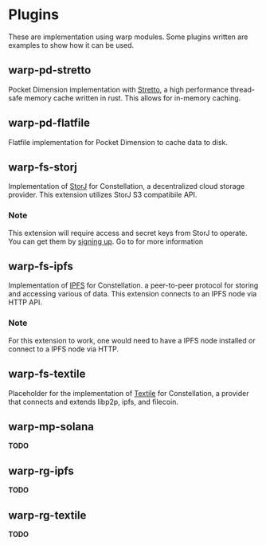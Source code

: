 # Plugins

These are implementation using warp modules. Some plugins written are examples to show how it can be used. 

## warp-pd-stretto

Pocket Dimension implementation with [Stretto](https://github.com/al8n/stretto), a high performance thread-safe memory 
cache written in rust. This allows for in-memory caching.

## warp-pd-flatfile

Flatfile implementation for Pocket Dimension to cache data to disk. 

## warp-fs-storj

Implementation of [StorJ](https://storj.io) for Constellation, a decentralized cloud storage provider. This extension utilizes StorJ S3 compatibile API. 

### Note

This extension will require access and secret keys from StorJ to operate. You can get them by [signing up](https://us1.storj.io/signup). Go to []() for more information

## warp-fs-ipfs

Implementation of [IPFS](https://ipfs.io/) for Constellation. a peer-to-peer protocol for storing and accessing various of data. This extension connects to an IPFS node via HTTP API. 

### Note

For this extension to work, one would need to have a IPFS node installed or connect to a IPFS node via HTTP. 

## warp-fs-textile

Placeholder for the implementation of [Textile](https://docs.textile.io/) for Constellation, a provider that connects and extends libp2p, ipfs, and filecoin. 

## warp-mp-solana

**TODO**

## warp-rg-ipfs

**TODO**

## warp-rg-textile 

**TODO**
